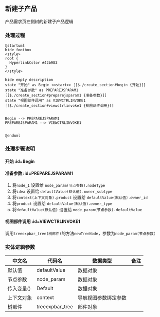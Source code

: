 ## 新建子产品 <!-- {docsify-ignore-all} -->

   产品需求页左侧树的新建子产品逻辑

### 处理过程

```plantuml
@startuml
hide footbox
<style>
root {
  HyperlinkColor #42b983
}
</style>

hide empty description
state "开始" as Begin <<start>> [[$./create_section#begin {开始}]]
state "准备参数" as PREPAREJSPARAM1  [[$./create_section#preparejsparam1 {准备参数}]]
state "视图部件调用" as VIEWCTRLINVOKE1  [[$./create_section#viewctrlinvoke1 {视图部件调用}]]


Begin --> PREPAREJSPARAM1
PREPAREJSPARAM1 --> VIEWCTRLINVOKE1


@enduml
```


### 处理步骤说明

#### 开始 :id=Begin




#### 准备参数 :id=PREPAREJSPARAM1



1. 将`node_1` 设置给  `node_param(节点参数).nodeType`
2. 将`idea` 设置给  `defaultValue(默认值).owner_subtype`
3. 将`context(上下文对象).product` 设置给  `defaultValue(默认值).owner_id`
4. 将`product` 设置给  `defaultValue(默认值).owner_type`
5. 将`defaultValue(默认值)` 设置给  `node_param(节点参数).defaultValue`

#### 视图部件调用 :id=VIEWCTRLINVOKE1



调用`treeexpbar_tree(树部件)`的方法`newTreeNode`，参数为`node_param(节点参数)`


### 实体逻辑参数

|    中文名   |    代码名    |  数据类型      |备注 |
| --------| --------| --------  | --------   |
|默认值|defaultValue|数据对象||
|节点参数|node_param|数据对象||
|传入变量(<i class="fa fa-check"/></i>)|Default|数据对象||
|上下文对象|context|导航视图参数绑定参数||
|树部件|treeexpbar_tree|部件对象||
